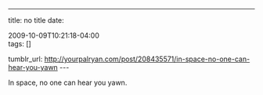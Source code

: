 ---
title: no title
date:

 2009-10-09T10:21:18-04:00  
tags:  []

tumblr_url:
http://yourpalryan.com/post/208435571/in-space-no-one-can-hear-you-yawn
\-\--

In space, no one can hear you yawn.
